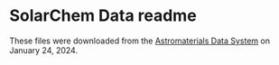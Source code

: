 # SolarChem Data readme

These files were downloaded from the [Astromaterials Data System](https://www.astromat.org/) on January 24, 2024.
